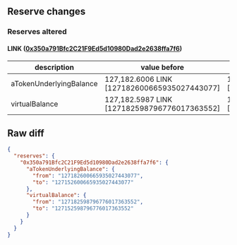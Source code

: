 ## Reserve changes

### Reserves altered

#### LINK ([0x350a791Bfc2C21F9Ed5d10980Dad2e2638ffa7f6](https://optimistic.etherscan.io/address/0x350a791Bfc2C21F9Ed5d10980Dad2e2638ffa7f6))

| description | value before | value after |
| --- | --- | --- |
| aTokenUnderlyingBalance | 127,182.6006 LINK [127182600665935027443077] | 127,152.6006 LINK [127152600665935027443077] |
| virtualBalance | 127,182.5987 LINK [127182598796776017363552] | 127,152.5987 LINK [127152598796776017363552] |


## Raw diff

```json
{
  "reserves": {
    "0x350a791Bfc2C21F9Ed5d10980Dad2e2638ffa7f6": {
      "aTokenUnderlyingBalance": {
        "from": "127182600665935027443077",
        "to": "127152600665935027443077"
      },
      "virtualBalance": {
        "from": "127182598796776017363552",
        "to": "127152598796776017363552"
      }
    }
  }
}
```